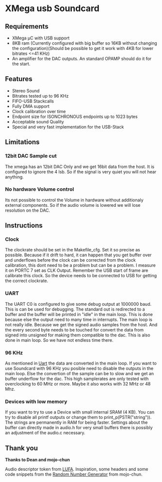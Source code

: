 # XMega usb Soundcard

## Requirements
* XMega µC with USB support
* 8KB ram (Currently configured with big buffer so 16KB without changing the configuration)(Should be possible to get it work with 4KB for lower bitrates <=41 KHz)
* An amplifier for the DAC outputs. An standard OPAMP should do it for the start.

## Features
* Stereo Sound
* Bitrates tested up to 96 KHz
* FIFO-USB Stackcalls
* Fully DMA support
* Clock calibration over time
* Endpoint size for ISONCHRONOUS endpoints up to 1023 bytes
* Acceptable sound Quality
* Special and very fast implementation for the USB-Stack

## Limitations

### 12bit DAC Sample cut
The xmega has an 12bit DAC Only and we get 16bit data from the host. It is configured to ignore the 4 lsb. So if the signal is very quiet you will not hear anything.

### No hardware Volume control
Its not possible to control the Volume in hardware without additionaly external components. So if the audio volume is lowered we will lose resolution on the DAC.

## Instructions
### Clock
The clockrate should be set in the Makefile_cfg. Set it so precise as possible. Because if it drift to hard, it can happen that you get buffer over and underflows before the clock can be corrected from the clock calibration, this dont need to be a problem but can be a problem. I measure it on PORTC 7 set as CLK Output. Remember the USB start of frame are calibrate this clock. So the device needs to be connected to USB for getting the correct clockrate.

### UART
The UART C0 is configured to give some debug output at 1000000 baud. This is can be used for debugging. The standard out is redirected to a buffer and the buffer will be printed in "idle" in the main loop. This is done because else the output need to many time in interrupts. The main loop is not really idle. Because we get the signed audio samples from the host. And the every second byte needs to be touched for convert the data from signed into unsigned for making them compatible to the dac. This is also done in main loop. So we have not endless time there.

### 96 KHz
As mentioned in [Uart](#uart) the data are converted in the main loop. If you want to use Soundcard with 96 KHz you posible need to disable the outputs in the main loop. Else the convertion of the sample can be to slow and we get an buffer underflow for the dac. This high samplerates are only tested with overclocking to 60 MHz or more. Maybe it also works with 32 MHz or 48 Mhz.

### Devices with low memory
If you want to try to use a Device with small internal SRAM (4 KB). You can try to disable all printf outputs or change them to print_p(PSTR("string")). The strings are permanently in RAM for being faster. Settings about the buffer can directly made in audio.h for very small buffers there is possibly an adjustment of the audio.c necessary.

## Thank you
**Thanks to Dean and mojo-chun**

Audio descriptor token from [LUFA][LUFALink]. Inspiration, some headers and some code snippets from the [Random Number Generator][RNGLink] from mojo-chun.

[LUFALink]:http://www.fourwalledcubicle.com/LUFA.php
[RNGLink]:https://github.com/kuro68k/xrng
